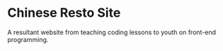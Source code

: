 # Chinese Resto Site

A resultant website from teaching coding lessons to youth on front-end programming.

